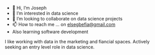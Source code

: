 - 👋 Hi, I’m Joseph
- 👀 I’m interested in data science
- 💞️ I’m looking to collaborate on data science projects
- 📫 How to reach me ... on elsegbefia@gmail.com
- Also learning software development
<!---
joeelorm/joeelorm is a ✨ special ✨ repository because its `README.md` (this file) appears on your GitHub profile.
You can click the Preview link to take a look at your changes.
--->
I like working with data in the marketing and fiancial spaces. 
Actively seeking an entry level role in data science.
